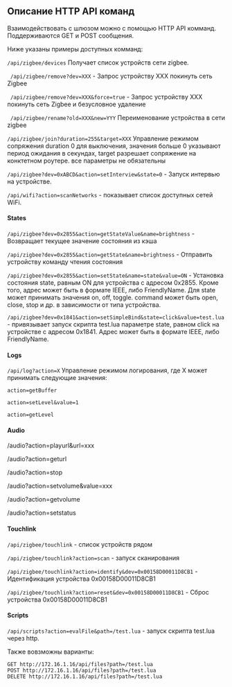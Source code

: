## Описание HTTP API команд

Взаимодействовать с шлюзом можно с помощью HTTP API комманд. Поддерживаются GET и POST сообщения. 

Ниже указаны примеры доступных комманд:

``` /api/zigbee/devices ```
Получает список устройств сети zigbee.

``` /api/zigbee/remove?dev=XXX``` - Запрос устройству XXX покинуть сеть Zigbee

``` /api/zigbee/remove?dev=XXX&force=true``` - Запрос устройству XXX покинуть сеть Zigbee и безусловное удаление

``` /api/zigbee/rename?old=XXX&new=YYY```  Переименование  устройства в сети zigbee

```/api/zigbee/join?duration=255&target=XXX```   Управление режимом сопряжения duration 0 для выключения, значения больше 0 указывают период ожидания в секундах,  target разрешает сопряжение на конктетном роутере.  все параметры не обязательны



``` /api/zigbee?dev=0xABCD&action=setInterview&state=0 ``` - Запуск интервью на устройстве.


``` /api/wifi?action=scanNetworks ``` - показывает список доступных  сетей WiFi.

#### States

```/api/zigbee?dev=0x2855&action=getStateValue&name=brightness``` - Возвращает текущее значение состояния из кэша

```/api/zigbee?dev=0x2855&action=getState&name=brightness``` - Отправить устройству команду чтения состояния

```/api/zigbee?dev=0x2855&action=setState&name=state&value=ON``` - Установка состояния state, равным ON для устройства с адресом 0x2855.  Кроме того, адрес  может быть в формате IEEE, либо FriendlyName. Для state может принимать значения on, off, toggle. command может быть open, close, stop и др. в зависимости от типа устройства.

```/api/zigbee?dev=0x1841&action=setSimpleBind&state=click&value=test.lua``` - привязывает запуск скрипта test.lua параметре state, равном click на устройстве с адресом 0x1841. Адрес может быть в формате IEEE, либо FriendlyName.

#### Logs

```/api/log?action=X``` Управление режимом логирования, где X  может принимать следующие значения:

```
action=getBuffer

action=setLevel&value=1  

action=getLevel

```

#### Audio

/audio?action=playurl&url=xxx

/audio?action=geturl

/audio?action=stop

/audio?action=setvolume&value=xxx

/audio?action=getvolume

/audio?action=setstatus


#### Touchlink

```/api/zigbee/touchlink``` - список устройств рядом

```/api/zigbee/touchlink?action=scan``` - запуск сканирования

```/api/zigbee/touchlink?action=identify&dev=0x00158D00011D8CB1``` - Идентификация устройства 0x00158D00011D8CB1

```/api/zigbee/touchlink?action=reset&dev=0x00158D00011D8CB1``` - Сброс устройства 0x00158D00011D8CB1

#### Scripts
```/api/scripts?action=evalFile&path=/test.lua``` - запуск скрипта test.lua через http.

Также вовзможны варианты: 
```
GET http://172.16.1.16/api/files?path=/test.lua
POST http://172.16.1.16/api/files?path=/test.lua
DELETE http://172.16.1.16/api/files?path=/test.lua
```
